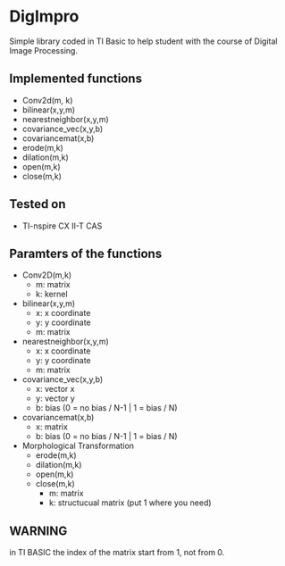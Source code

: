 # DigImpro
Simple library coded in TI Basic to help student with the course of Digital Image Processing.
## Implemented functions
- Conv2d(m, k)
- bilinear(x,y,m)
- nearestneighbor(x,y,m)
- covariance_vec(x,y,b)
- covariancemat(x,b)
- erode(m,k)
- dilation(m,k)
- open(m,k)
- close(m,k)
## Tested on
- TI-nspire CX II-T CAS
## Paramters of the functions
- Conv2D(m,k)
  - m: matrix
  - k: kernel
- bilinear(x,y,m)
    - x: x coordinate
    - y: y coordinate
    - m: matrix
- nearestneighbor(x,y,m)
    - x: x coordinate
    - y: y coordinate
    - m: matrix
- covariance_vec(x,y,b)
    - x: vector x
    - y: vector y
    - b: bias (0 = no bias / N-1  |   1 = bias / N)
- covariancemat(x,b)
    - x: matrix
    - b: bias (0 = no bias / N-1  |   1 = bias / N)
- Morphological Transformation
    - erode(m,k)
    - dilation(m,k)
    - open(m,k)
    - close(m,k)
        - m: matrix
        - k: structucual matrix (put 1 where you need)
    
## WARNING
in TI BASIC the index of the matrix start from 1, not from 0.